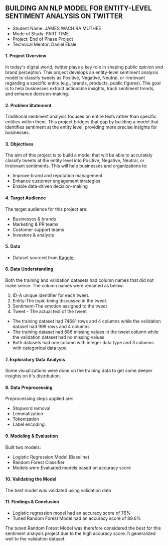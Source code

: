 ## BUILDING AN NLP MODEL FOR ENTITY-LEVEL SENTIMENT ANALYSIS ON TWITTER

* Student Name: JAMES WACHIRA MUTHEE
* Mode of Study: PART TIME
* Project: End of Phase Project
* Technical Mentor: Daniel Ekale

#### 1. Project Overview
In today's digital world, twitter plays a key role in shaping public opinion and brand perception. This project develops an entity-level sentiment analysis model to classify tweets as Positive, Negative, Neutral, or Irrelevant regarding a specific entity (e.g., brands, products, public figures). The goal is to help businesses extract actionable insights, track sentiment trends, and enhance decision-making.

#### 2. Problem Statement
Traditional sentiment analysis focuses on entire texts rather than specific entities within them. This project bridges that gap by building a model that identifies sentiment at the entity level, providing more precise insights for businesses.

#### 3. Objectives
The aim of this project is to build a model that will be able to accurately classify tweets at the entity level into Positive, Negative, Neutral, or Irrelevant sentiments. This will help businesses and organizations to:
* Improve brand and reputation management
* Enhance customer engagement strategies
* Enable data-driven decision-making
  
#### 4. Target Audience
The target audience for this project are:
* Businesses & brands
* Marketing & PR teams
* Customer support teams
* Investors & analysts
  
#### 5. Data
* Dataset sourced from [Kaggle.](https://www.kaggle.com/datasets/jp797498e/twitter-entity-sentiment-analysis)

#### 6. Data Understanding
Both the training and validation datasets had column names that did not make sense. The column names were renamed as below:
1. ID-A unique identifier for each tweet.
2. Entity-The topic being discussed in the tweet.
3. Sentiment-The emotion assigned to the tweet
4. Tweet - The actual text of the tweet
* The training dataset had 74681 rows and 4 columns while the validation dataset had 999 rows and 4 columns
* The training dataset had 686 missing values in the tweet column while the validation dataset had no missing values
* Both datasets had one column with integer data type and 3 columns with categorical data type

#### 7. Exploratory Data Analysis
Some visualizations were done on the training data to get some deeper insights on it's distribution.

#### 8. Data Preprocessing
Preprocessing steps applied are:
* Stopword removal
* Lemmatization
* Tokenization
* Label encoding.
  
#### 9. Modeling & Evaluation
Built two models:
* Logistic Regression Model (Baseline)
* Random Forest Classifier
* Models were Evaluated models based on accuracy score

#### 10. Validating the Model
The best model was validated using validation data 

#### 11. Findings & Conclusion
* Logistic regression model had an accuracy score of 76%
* Tuned Random Forest Model had an accuracy score of 89.6%
  
The tuned Random Forest Model was therefore considered the best for this sentiment analysis project due to the high accuracy score. It generalized well to the validation dataset. 
